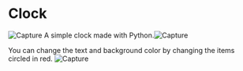 # Clock
![Capture](https://user-images.githubusercontent.com/87789953/226056493-c4ebd3f9-0c43-415a-92ed-2fc93b31c05e.PNG)
A simple clock made with Python.![Capture](https://user-images.githubusercontent.com/87789953/226056493-c4ebd3f9-0c43-415a-92ed-2fc93b31c05e.PNG)


You can change the text and background color by changing the items circled in red.
![Capture](https://user-images.githubusercontent.com/87789953/224556007-07dc7891-48ce-4e16-9670-afcbecc083ad.PNG)


